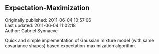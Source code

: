 ## Expectation-Maximization  
Originally published: 2011-06-04 10:57:06  
Last updated: 2011-06-04 11:02:18  
Author: Gabriel Synnaeve  
  
Quick and simple implementation of Gaussian mixture model (with same covariance shapes) based expectation-maximization algorithm.